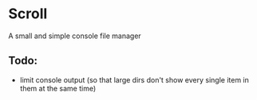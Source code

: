 # Scroll

A small and simple console file manager

## Todo:

- limit console output (so that large dirs don't show every single item in them at the same time)
